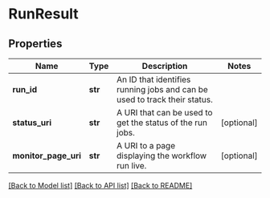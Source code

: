 # RunResult

## Properties
Name | Type | Description | Notes
------------ | ------------- | ------------- | -------------
**run_id** | **str** | An ID that identifies running jobs and can be used to track their status. | 
**status_uri** | **str** | A URI that can be used to get the status of the run jobs. | [optional] 
**monitor_page_uri** | **str** | A URI to a page displaying the workflow run live. | [optional] 

[[Back to Model list]](../README.md#documentation-for-models) [[Back to API list]](../README.md#documentation-for-api-endpoints) [[Back to README]](../README.md)

